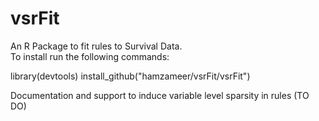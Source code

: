 # vsrFit
An R Package to fit rules to Survival Data.     
To install run the following commands:     

library(devtools)
install_github("hamzameer/vsrFit/vsrFit")     

Documentation and support to induce variable level sparsity in rules (TO DO)
